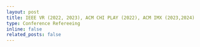 ```yaml
---
layout: post
title: IEEE VR (2022, 2023), ACM CHI PLAY (2022), ACM IMX (2023,2024)
type: Conference Refereeing
inline: false
related_posts: false
---
```


